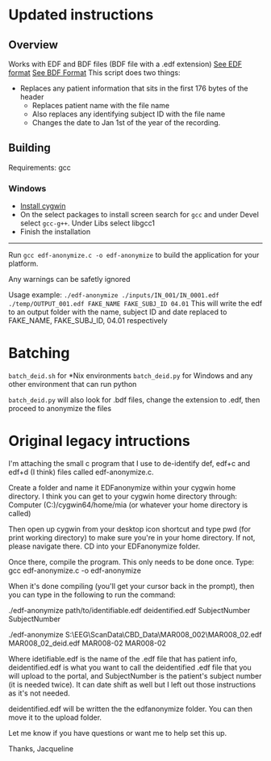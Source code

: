 # Updated instructions

## Overview
Works with EDF and BDF files (BDF file with a .edf extension)
[See EDF format](https://www.edfplus.info/specs/edf.html)
[See BDF Format](https://www.biosemi.com/faq/file_format.htm)
This script does two things:
- Replaces any patient information that sits in the first 176 bytes of the header
    - Replaces patient name with the file name
    - Also replaces any identifying subject ID with the file name
    - Changes the date to Jan 1st of the year of the recording.

## Building
Requirements: gcc

### Windows
- [Install cygwin](https://www.cygwin.com/install.html)
- On the select packages to install screen search for `gcc` and under Devel select `gcc-g++`. Under Libs select libgcc1
- Finish the installation

-----

Run `gcc edf-anonymize.c -o edf-anonymize` to build the application for your platform. 

Any warnings can be safetly ignored

Usage example: `./edf-anonymize ./inputs/IN_001/IN_0001.edf ./temp/OUTPUT_001.edf FAKE_NAME FAKE_SUBJ_ID 04.01`
This will write the edf to an output folder with the name, subject ID and date replaced to FAKE_NAME, FAKE_SUBJ_ID, 04.01 respectively

# Batching
`batch_deid.sh` for *Nix environments
`batch_deid.py` for Windows and any other environment that can run python

`batch_deid.py` will also look for .bdf files, change the extension to .edf, then proceed to anonymize the files



# Original legacy intructions
I'm attaching the small c program that I use to de-identify def, edf+c and edf+d (I think) files called edf-anonymize.c.

Create a folder and name it EDFanonymize within your cygwin home directory. I think you can get to your cygwin home directory through: Computer (C:)/cygwin64/home/mia (or whatever your home directory is called)

Then open up cygwin from your desktop icon shortcut and type pwd (for print working directory) to make sure you're in your home directory. If not, please navigate there. CD into your EDFanonymize folder. 

Once there, compile the program. This only needs to be done once. Type:
gcc edf-anonymize.c -o edf-anonymize

When it's done compiling (you'll get your cursor back in the prompt), then you can type in the following to run the command:

./edf-anonymize path/to/identifiable.edf deidentified.edf SubjectNumber SubjectNumber

./edf-anonymize S:\EEG\ScanData\CBD_Data\MAR008_002\MAR008_02.edf MAR008_02_deid.edf MAR008-02 MAR008-02


Where idetifiable.edf is the name of the .edf file that has patient info, deidentified.edf is what you want to call the deidentified .edf file that you will upload to the portal, and SubjectNumber is the patient's subject number (it is needed twice). It can date shift as well but I left out those instructions as it's not needed.

deidentified.edf will be written the the edfanonymize folder. You can then move it to the upload folder. 

Let me know if you have questions or want me to help set this up.

Thanks,
Jacqueline
